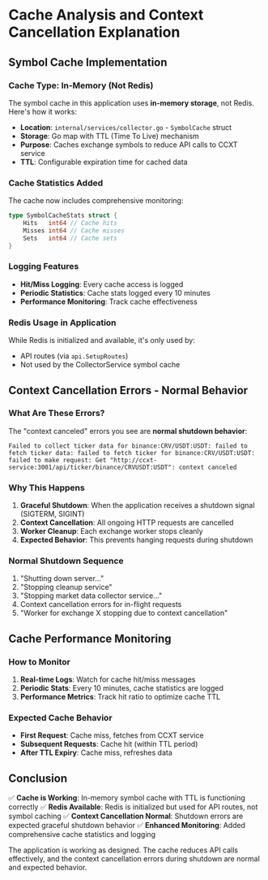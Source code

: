 # Cache Analysis and Context Cancellation Explanation

## Symbol Cache Implementation

### Cache Type: In-Memory (Not Redis)
The symbol cache in this application uses **in-memory storage**, not Redis. Here's how it works:

- **Location**: `internal/services/collector.go` - `SymbolCache` struct
- **Storage**: Go map with TTL (Time To Live) mechanism
- **Purpose**: Caches exchange symbols to reduce API calls to CCXT service
- **TTL**: Configurable expiration time for cached data

### Cache Statistics Added
The cache now includes comprehensive monitoring:

```go
type SymbolCacheStats struct {
    Hits   int64 // Cache hits
    Misses int64 // Cache misses  
    Sets   int64 // Cache sets
}
```

### Logging Features
- **Hit/Miss Logging**: Every cache access is logged
- **Periodic Statistics**: Cache stats logged every 10 minutes
- **Performance Monitoring**: Track cache effectiveness

### Redis Usage in Application
While Redis is initialized and available, it's only used by:
- API routes (via `api.SetupRoutes`)
- Not used by the CollectorService symbol cache

## Context Cancellation Errors - Normal Behavior

### What Are These Errors?
The "context canceled" errors you see are **normal shutdown behavior**:

```
Failed to collect ticker data for binance:CRV/USDT:USDT: failed to fetch ticker data: failed to fetch ticker for binance:CRV/USDT:USDT: failed to make request: Get "http://ccxt-service:3001/api/ticker/binance/CRVUSDT:USDT": context canceled
```

### Why This Happens
1. **Graceful Shutdown**: When the application receives a shutdown signal (SIGTERM, SIGINT)
2. **Context Cancellation**: All ongoing HTTP requests are cancelled
3. **Worker Cleanup**: Each exchange worker stops cleanly
4. **Expected Behavior**: This prevents hanging requests during shutdown

### Normal Shutdown Sequence
1. "Shutting down server..."
2. "Stopping cleanup service"
3. "Stopping market data collector service..."
4. Context cancellation errors for in-flight requests
5. "Worker for exchange X stopping due to context cancellation"

## Cache Performance Monitoring

### How to Monitor
1. **Real-time Logs**: Watch for cache hit/miss messages
2. **Periodic Stats**: Every 10 minutes, cache statistics are logged
3. **Performance Metrics**: Track hit ratio to optimize cache TTL

### Expected Cache Behavior
- **First Request**: Cache miss, fetches from CCXT service
- **Subsequent Requests**: Cache hit (within TTL period)
- **After TTL Expiry**: Cache miss, refreshes data

## Conclusion

✅ **Cache is Working**: In-memory symbol cache with TTL is functioning correctly
✅ **Redis Available**: Redis is initialized but used for API routes, not symbol caching
✅ **Context Cancellation Normal**: Shutdown errors are expected graceful shutdown behavior
✅ **Enhanced Monitoring**: Added comprehensive cache statistics and logging

The application is working as designed. The cache reduces API calls effectively, and the context cancellation errors during shutdown are normal and expected behavior.